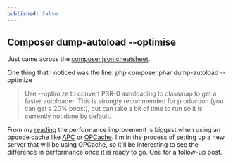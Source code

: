 ```yaml
---
published: false
---
```


## Composer dump-autoload --optimise

Just came across the [composer.json cheatsheet](http://composer.json.jolicode.com/).

One thing that I noticed was the line:
	php composer.phar dump-autoload --optimize

> Use --optimize to convert PSR-0 autoloading to classmap to get a faster autoloader. This is strongly recommended for production (you can get a 20% boost), but can take a bit of time to run so it is currently not done by default.

From my [reading](http://mwop.net/blog/245-Autoloading-Benchmarks.html) the performance improvement is biggest when using an opcode cache like [APC](http://www.php.net/manual/en/book.apc.php) or [OPCache](http://www.php.net/manual/en/book.opcache.php). I'm in the process of setting up a new server that will be using OPCache, so it'll be interesting to see the difference in performance once it is ready to go. One for a follow-up post.